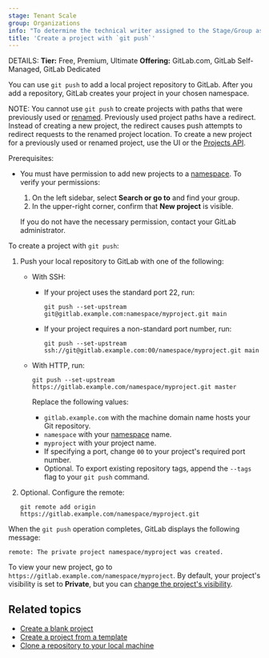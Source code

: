 ```yaml
---
stage: Tenant Scale
group: Organizations
info: "To determine the technical writer assigned to the Stage/Group associated with this page, see https://handbook.gitlab.com/handbook/product/ux/technical-writing/#assignments"
title: 'Create a project with `git push`'
---
```


DETAILS:
**Tier:** Free, Premium, Ultimate
**Offering:** GitLab.com, GitLab Self-Managed, GitLab Dedicated

You can use `git push` to add a local project repository to GitLab. After you add a repository,
GitLab creates your project in your chosen namespace.

NOTE:
You cannot use `git push` to create projects with paths that were previously used or
[renamed](../../user/project/working_with_projects.md#rename-a-repository).
Previously used project paths have a redirect. Instead of creating a new project,
the redirect causes push attempts to redirect requests to the renamed project location.
To create a new project for a previously used or renamed project, use the UI
or the [Projects API](../../api/projects.md#create-a-project).

Prerequisites:

<!--- To push with SSH, you must have [an SSH key](../ssh.md) that is
  [added to your GitLab account](../ssh.md#add-an-ssh-key-to-your-gitlab-account).
-->
- You must have permission to add new projects to a [namespace](../../user/namespace/_index.md).
  To verify your permissions:

  1. On the left sidebar, select **Search or go to** and find your group.
  1. In the upper-right corner, confirm that **New project** is visible.

  If you do not have the necessary permission, contact your GitLab administrator.

To create a project with `git push`:

1. Push your local repository to GitLab with one of the following:

   - With SSH:

      - If your project uses the standard port 22, run:

        ```shell
        git push --set-upstream git@gitlab.example.com:namespace/myproject.git main
        ```

      - If your project requires a non-standard port number, run:

        ```shell
        git push --set-upstream ssh://git@gitlab.example.com:00/namespace/myproject.git main
        ```

   - With HTTP, run:

      ```shell
      git push --set-upstream https://gitlab.example.com/namespace/myproject.git master
      ```

      Replace the following values:

      - `gitlab.example.com` with the machine domain name hosts your Git repository.
      - `namespace` with your [namespace](../../user/namespace/_index.md) name.
      - `myproject` with your project name.
      - If specifying a port, change `00` to your project's required port number.
      - Optional. To export existing repository tags, append the `--tags` flag to
        your `git push` command.

1. Optional. Configure the remote:

   ```shell
   git remote add origin https://gitlab.example.com/namespace/myproject.git
   ```

When the `git push` operation completes, GitLab displays the following message:

```shell
remote: The private project namespace/myproject was created.
```

To view your new project, go to `https://gitlab.example.com/namespace/myproject`.
By default, your project's visibility is set to **Private**,
but you can [change the project's visibility](../../user/public_access.md#change-project-visibility).

## Related topics

- [Create a blank project](../../user/project/_index.md)
- [Create a project from a template](../../user/project/_index.md#create-a-project-from-a-built-in-template)
- [Clone a repository to your local machine](clone.md)
